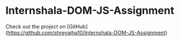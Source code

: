 # Internshala-DOM-JS-Assignment
 
Check out the project on [GitHub] (https://github.com/shreyajha10/Internshala-DOM-JS-Assignment)